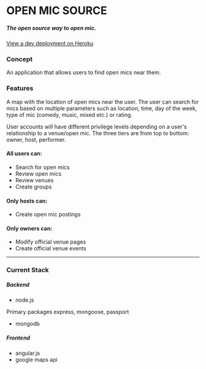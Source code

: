 # OPEN MIC SOURCE
##### The open source way to open mic.
[View a dev deployment on Heroku](https://openmicsource.herokuapp.com/)
### Concept
An application that allows users to find open mics near them.

### Features
A map with the location of open mics near the user. The user can search for mics based on multiple parameters such as location, time, day of the week, type of mic (comedy, music, mixed etc.) or rating.

User accounts will have different privilege levels depending on a user's relationship to a venue/open mic. The three tiers are from top to bottom: owner, host, performer.

#### All users can:
- Search for open mics
- Review open mics
- Review venues
- Create groups

#### Only hosts can:
- Create open mic postings

#### Only owners can:
- Modify official venue pages
- Create official venue events

---
### Current Stack
##### Backend
- node.js

Primary packages express, mongoose, passport
- mongodb

##### Frontend
- angular.js
- google maps api







